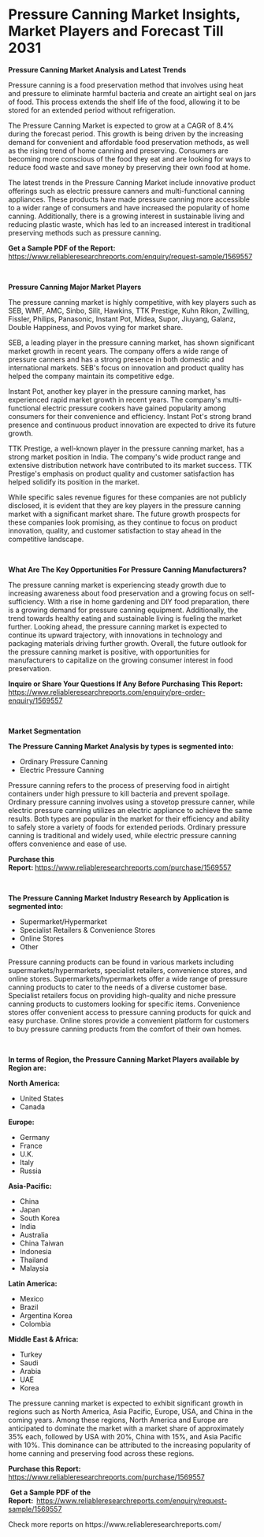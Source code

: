 <p><h1>Pressure Canning Market Insights, Market Players and Forecast Till 2031</h1></p><p><strong>Pressure Canning Market Analysis and Latest Trends</strong></p>
<p><p>Pressure canning is a food preservation method that involves using heat and pressure to eliminate harmful bacteria and create an airtight seal on jars of food. This process extends the shelf life of the food, allowing it to be stored for an extended period without refrigeration.</p><p>The Pressure Canning Market is expected to grow at a CAGR of 8.4% during the forecast period. This growth is being driven by the increasing demand for convenient and affordable food preservation methods, as well as the rising trend of home canning and preserving. Consumers are becoming more conscious of the food they eat and are looking for ways to reduce food waste and save money by preserving their own food at home.</p><p>The latest trends in the Pressure Canning Market include innovative product offerings such as electric pressure canners and multi-functional canning appliances. These products have made pressure canning more accessible to a wider range of consumers and have increased the popularity of home canning. Additionally, there is a growing interest in sustainable living and reducing plastic waste, which has led to an increased interest in traditional preserving methods such as pressure canning.</p></p>
<p><strong>Get a Sample PDF of the Report:&nbsp;</strong> <a href="https://www.reliableresearchreports.com/enquiry/request-sample/1569557">https://www.reliableresearchreports.com/enquiry/request-sample/1569557</a></p>
<p>&nbsp;</p>
<p><strong>Pressure Canning Major Market Players</strong></p>
<p><p>The pressure canning market is highly competitive, with key players such as SEB, WMF, AMC, Sinbo, Silit, Hawkins, TTK Prestige, Kuhn Rikon, Zwilling, Fissler, Philips, Panasonic, Instant Pot, Midea, Supor, Jiuyang, Galanz, Double Happiness, and Povos vying for market share. </p><p>SEB, a leading player in the pressure canning market, has shown significant market growth in recent years. The company offers a wide range of pressure canners and has a strong presence in both domestic and international markets. SEB's focus on innovation and product quality has helped the company maintain its competitive edge.</p><p>Instant Pot, another key player in the pressure canning market, has experienced rapid market growth in recent years. The company's multi-functional electric pressure cookers have gained popularity among consumers for their convenience and efficiency. Instant Pot's strong brand presence and continuous product innovation are expected to drive its future growth.</p><p>TTK Prestige, a well-known player in the pressure canning market, has a strong market position in India. The company's wide product range and extensive distribution network have contributed to its market success. TTK Prestige's emphasis on product quality and customer satisfaction has helped solidify its position in the market.</p><p>While specific sales revenue figures for these companies are not publicly disclosed, it is evident that they are key players in the pressure canning market with a significant market share. The future growth prospects for these companies look promising, as they continue to focus on product innovation, quality, and customer satisfaction to stay ahead in the competitive landscape.</p></p>
<p>&nbsp;</p>
<p><strong>What Are The Key Opportunities For Pressure Canning Manufacturers?</strong></p>
<p><p>The pressure canning market is experiencing steady growth due to increasing awareness about food preservation and a growing focus on self-sufficiency. With a rise in home gardening and DIY food preparation, there is a growing demand for pressure canning equipment. Additionally, the trend towards healthy eating and sustainable living is fueling the market further. Looking ahead, the pressure canning market is expected to continue its upward trajectory, with innovations in technology and packaging materials driving further growth. Overall, the future outlook for the pressure canning market is positive, with opportunities for manufacturers to capitalize on the growing consumer interest in food preservation.</p></p>
<p><strong>Inquire or Share Your Questions If Any Before Purchasing This Report:</strong> <a href="https://www.reliableresearchreports.com/enquiry/pre-order-enquiry/1569557">https://www.reliableresearchreports.com/enquiry/pre-order-enquiry/1569557</a></p>
<p>&nbsp;</p>
<p><strong>Market Segmentation</strong></p>
<p><strong>The Pressure Canning Market Analysis by types is segmented into:</strong></p>
<p><ul><li>Ordinary Pressure Canning</li><li>Electric Pressure Canning</li></ul></p>
<p><p>Pressure canning refers to the process of preserving food in airtight containers under high pressure to kill bacteria and prevent spoilage. Ordinary pressure canning involves using a stovetop pressure canner, while electric pressure canning utilizes an electric appliance to achieve the same results. Both types are popular in the market for their efficiency and ability to safely store a variety of foods for extended periods. Ordinary pressure canning is traditional and widely used, while electric pressure canning offers convenience and ease of use.</p></p>
<p><strong>Purchase this Report:&nbsp;</strong><a href="https://www.reliableresearchreports.com/purchase/1569557">https://www.reliableresearchreports.com/purchase/1569557</a></p>
<p>&nbsp;</p>
<p><strong>The Pressure Canning Market Industry Research by Application is segmented into:</strong></p>
<p><ul><li>Supermarket/Hypermarket</li><li>Specialist Retailers & Convenience Stores</li><li>Online Stores</li><li>Other</li></ul></p>
<p><p>Pressure canning products can be found in various markets including supermarkets/hypermarkets, specialist retailers, convenience stores, and online stores. Supermarkets/hypermarkets offer a wide range of pressure canning products to cater to the needs of a diverse customer base. Specialist retailers focus on providing high-quality and niche pressure canning products to customers looking for specific items. Convenience stores offer convenient access to pressure canning products for quick and easy purchase. Online stores provide a convenient platform for customers to buy pressure canning products from the comfort of their own homes.</p></p>
<p>&nbsp;</p>
<p><strong>In terms of Region, the Pressure Canning Market Players available by Region are:</strong></p>
<p>
    <p> <strong> North America: </strong>
        <ul>
            <li>United States</li>
            <li>Canada</li>
        </ul>
        </p> 
    <p> <strong> Europe: </strong>
        <ul>
            <li>Germany</li>
            <li>France</li>
            <li>U.K.</li>
            <li>Italy</li>
            <li>Russia</li>
        </ul>
        </p> 
    <p> <strong> Asia-Pacific: </strong>
        <ul>
            <li>China</li>
            <li>Japan</li>
            <li>South Korea</li>
            <li>India</li>
            <li>Australia</li>
            <li>China Taiwan</li>
            <li>Indonesia</li>
            <li>Thailand</li>
            <li>Malaysia</li>
        </ul>
        </p> 
    <p> <strong> Latin America: </strong>
        <ul>
            <li>Mexico</li>
            <li>Brazil</li>
            <li>Argentina Korea</li>
            <li>Colombia</li>
        </ul>
        </p> 
    <p> <strong> Middle East & Africa: </strong>
        <ul>
            <li>Turkey</li>
            <li>Saudi</li>
            <li>Arabia</li>
            <li>UAE</li>
            <li>Korea</li>
        </ul>
    </p>
    </p>
<p><p>The pressure canning market is expected to exhibit significant growth in regions such as North America, Asia Pacific, Europe, USA, and China in the coming years. Among these regions, North America and Europe are anticipated to dominate the market with a market share of approximately 35% each, followed by USA with 20%, China with 15%, and Asia Pacific with 10%. This dominance can be attributed to the increasing popularity of home canning and preserving food across these regions.</p></p>
<p><strong>Purchase this Report: </strong><a href="https://www.reliableresearchreports.com/purchase/1569557">https://www.reliableresearchreports.com/purchase/1569557</a></p>
<p>&nbsp;<strong>Get a Sample PDF of the Report:&nbsp;&nbsp;</strong><a href="https://www.reliableresearchreports.com/enquiry/request-sample/1569557">https://www.reliableresearchreports.com/enquiry/request-sample/1569557</a></p>
<p><strong></strong></p>
<p>Check more reports on https://www.reliableresearchreports.com/</p>